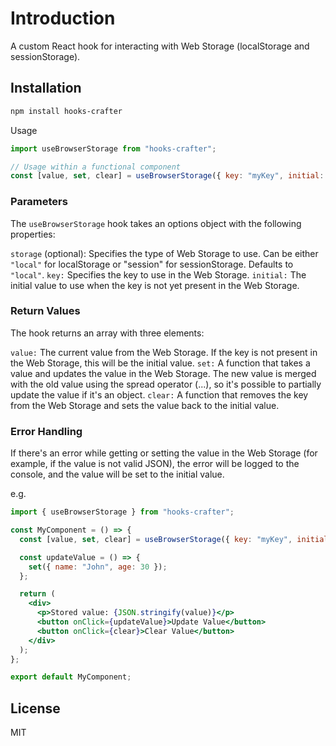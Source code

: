 # Introduction

A custom React hook for interacting with Web Storage (localStorage and sessionStorage).

## Installation

```bash
npm install hooks-crafter
```

Usage

```jsx
import useBrowserStorage from "hooks-crafter";

// Usage within a functional component
const [value, set, clear] = useBrowserStorage({ key: "myKey", initial: {} });
```

### Parameters

The `useBrowserStorage` hook takes an options object with the following properties:

`storage` (optional): Specifies the type of Web Storage to use. Can be either `"local"` for localStorage or "session" for sessionStorage. Defaults to `"local"`.
`key:` Specifies the key to use in the Web Storage.
`initial:` The initial value to use when the key is not yet present in the Web Storage.

### Return Values

The hook returns an array with three elements:

`value:` The current value from the Web Storage. If the key is not present in the Web Storage, this will be the initial value.
`set:` A function that takes a value and updates the value in the Web Storage. The new value is merged with the old value using the spread operator (...), so it's possible to partially update the value if it's an object.
`clear:` A function that removes the key from the Web Storage and sets the value back to the initial value.

### Error Handling

If there's an error while getting or setting the value in the Web Storage (for example, if the value is not valid JSON), the error will be logged to the console, and the value will be set to the initial value.

e.g.

```jsx
import { useBrowserStorage } from "hooks-crafter";

const MyComponent = () => {
  const [value, set, clear] = useBrowserStorage({ key: "myKey", initial: {} });

  const updateValue = () => {
    set({ name: "John", age: 30 });
  };

  return (
    <div>
      <p>Stored value: {JSON.stringify(value)}</p>
      <button onClick={updateValue}>Update Value</button>
      <button onClick={clear}>Clear Value</button>
    </div>
  );
};

export default MyComponent;
```

## License

MIT

